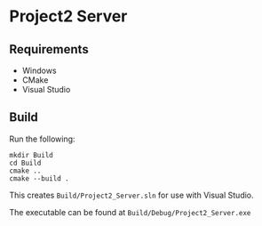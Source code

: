 # Project2 Server

## Requirements
- Windows
- CMake
- Visual Studio

## Build
Run  the following:
```
mkdir Build
cd Build
cmake ..
cmake --build .
```
This creates `Build/Project2_Server.sln` for use with Visual Studio.

The executable can be found at `Build/Debug/Project2_Server.exe`
